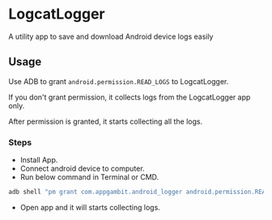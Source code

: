 # LogcatLogger

A utility app to save and download Android device logs easily

## Usage

Use ADB to grant `android.permission.READ_LOGS` to LogcatLogger.

If you don't grant permission, it collects logs from the LogcatLogger app only.

After permission is granted, it starts collecting all the logs.

### Steps

- Install App.
- Connect android device to computer.
- Run below command in Terminal or CMD.

```sh
adb shell "pm grant com.appgambit.android_logger android.permission.READ_LOGS && am force-stop com.appgambit.android_logger"
```

- Open app and it will starts collecting logs.
